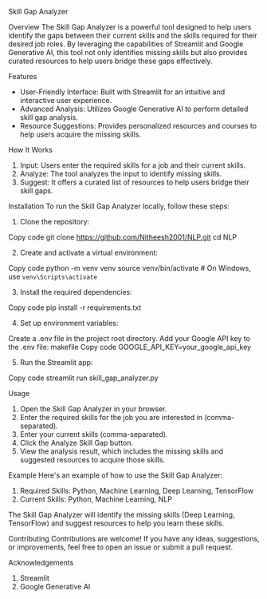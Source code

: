 Skill Gap Analyzer

Overview
The Skill Gap Analyzer is a powerful tool designed to help users identify the gaps between their current skills and the skills required for their desired job roles. By leveraging the capabilities of Streamlit and Google Generative AI, this tool not only identifies missing skills but also provides curated resources to help users bridge these gaps effectively.

Features
* User-Friendly Interface: Built with Streamlit for an intuitive and interactive user experience.
* Advanced Analysis: Utilizes Google Generative AI to perform detailed skill gap analysis.
* Resource Suggestions: Provides personalized resources and courses to help users acquire the missing skills.
  
How It Works
1. Input: Users enter the required skills for a job and their current skills.
2. Analyze: The tool analyzes the input to identify missing skills.
3. Suggest: It offers a curated list of resources to help users bridge their skill gaps.

Installation
To run the Skill Gap Analyzer locally, follow these steps:


1. Clone the repository:


Copy code
git clone https://github.com/Nitheesh2001/NLP.git
cd NLP


2. Create and activate a virtual environment:

Copy code
python -m venv venv
source venv/bin/activate  # On Windows, use `venv\Scripts\activate`


3. Install the required dependencies:

Copy code
pip install -r requirements.txt


4. Set up environment variables:

Create a .env file in the project root directory.
Add your Google API key to the .env file:
makefile
Copy code
GOOGLE_API_KEY=your_google_api_key


5. Run the Streamlit app:

Copy code
streamlit run skill_gap_analyzer.py


Usage
1. Open the Skill Gap Analyzer in your browser.
2. Enter the required skills for the job you are interested in (comma-separated).
3. Enter your current skills (comma-separated).
4. Click the Analyze Skill Gap button.
5. View the analysis result, which includes the missing skills and suggested resources to acquire those skills.


Example
Here's an example of how to use the Skill Gap Analyzer:

1. Required Skills: Python, Machine Learning, Deep Learning, TensorFlow
2. Current Skills: Python, Machine Learning, NLP

The Skill Gap Analyzer will identify the missing skills (Deep Learning, TensorFlow) and suggest resources to help you learn these skills.

Contributing
Contributions are welcome! If you have any ideas, suggestions, or improvements, feel free to open an issue or submit a pull request.


Acknowledgements

1. Streamlit
2. Google Generative AI


